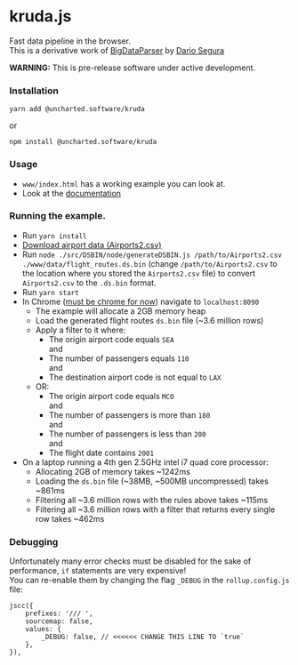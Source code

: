 # kruda.js
Fast data pipeline in the browser.  
This is a derivative work of [BigDataParser](https://github.com/darionco/BigDataParser) by [Dario Segura](https://github.com/darionco)
  
**WARNING:** This is pre-release software under active development.

### Installation
```
yarn add @uncharted.software/kruda
```
or
```
npm install @uncharted.software/kruda
```
### Usage
- `www/index.html` has a working example you can look at.
- Look at the [documentation](https://unchartedsoftware.github.io/kruda.js/) 

### Running the example.
- Run `yarn install`
- [Download airport data (Airports2.csv)](https://www.kaggle.com/flashgordon/usa-airport-dataset/version/2)
- Run `node ./src/DSBIN/node/generateDSBIN.js /path/to/Airports2.csv ./www/data/flight_routes.ds.bin` (change `/path/to/Airports2.csv` to the location where you stored the `Airports2.csv` file) to convert `Airports2.csv` to the `.ds.bin` format. 
- Run `yarn start`
- In Chrome ([must be chrome for now](https://caniuse.com/#feat=sharedarraybuffer)) navigate to `localhost:8090`
    - The example will allocate a 2GB memory heap
    - Load the generated flight routes `ds.bin` file (~3.6 million rows)
    - Apply a filter to it where:
        - The origin airport code equals `SEA`  
        and
        - The number of passengers equals `110`  
        and
        - The destination airport code is not equal to `LAX`
    - OR:
        - The origin airport code equals `MCO`  
        and
        - The number of passengers is more than `180`  
        and
        - The number of passengers is less than `200`  
        and
        - The flight date contains `2001`
- On a laptop running a 4th gen 2.5GHz intel i7 quad core processor:
    - Allocating 2GB of memory takes ~1242ms
    - Loading the `ds.bin` file (~38MB, ~500MB uncompressed) takes ~861ms
    - Filtering all ~3.6 million rows with the rules above takes ~115ms
    - Filtering all ~3.6 million rows with a filter that returns every single row takes ~462ms  

### Debugging
Unfortunately many error checks must be disabled for the sake of performance, `if` statements are very expensive!  
You can re-enable them by changing the flag `_DEBUG` in the `rollup.config.js` file:
```
jscc({
    prefixes: '/// ',
    sourcemap: false,
    values: {
        _DEBUG: false, // <<<<<< CHANGE THIS LINE TO `true`
    },
}),
``` 
